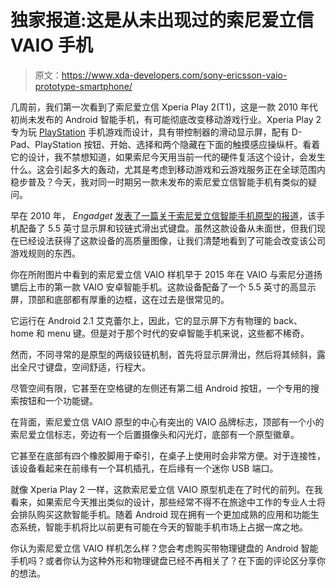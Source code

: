 # 独家报道:这是从未出现过的索尼爱立信 VAIO 手机

> 原文：<https://www.xda-developers.com/sony-ericsson-vaio-prototype-smartphone/>

几周前，我们第一次看到了索尼爱立信 Xperia Play 2(T1)，这是一款 2010 年代初尚未发布的 Android 智能手机，有可能彻底改变移动游戏行业。Xperia Play 2 专为玩 [PlayStation](https://www.xda-developers.com/tag/playstation/) 手机游戏而设计，具有带控制器的滑动显示屏，配有 D-Pad、PlayStation 按钮、开始、选择和两个隐藏在下面的触摸感应操纵杆。看着它的设计，我不禁想知道，如果索尼今天用当前一代的硬件复活这个设计，会发生什么。这会引起多大的轰动，尤其是考虑到移动游戏和云游戏服务正在全球范围内稳步普及？今天，我对同一时期另一款未发布的索尼爱立信智能手机有类似的疑问。

早在 2010 年， *Engadget* [发表了一篇关于索尼爱立信智能手机原型的报道](https://www.engadget.com/2010-06-04-sony-ericsson-prepping-a-5-inch-android-phone-with-qwerty-keyboa.html)，该手机配备了 5.5 英寸显示屏和铰链式滑出式键盘。虽然这款设备从未面世，但我们现在已经设法获得了这款设备的高质量图像，让我们清楚地看到了可能会改变该公司游戏规则的东西。

你在所附图片中看到的索尼爱立信 VAIO 样机早于 2015 年在 VAIO 与索尼分道扬镳后上市的第一款 VAIO 安卓智能手机。这款设备配备了一个 5.5 英寸的高显示屏，顶部和底部都有厚重的边框，这在过去是很常见的。

它运行在 Android 2.1 艾克蕾尔上，因此，它的显示屏下方有物理的 back、home 和 menu 键。但是对于那个时代的安卓智能手机来说，这些都不稀奇。

然而，不同寻常的是原型的两级铰链机制，首先将显示屏滑出，然后将其倾斜，露出全尺寸键盘，空间舒适，行程大。

尽管空间有限，它甚至在空格键的左侧还有第二组 Android 按钮，一个专用的搜索按钮和一个功能键。

在背面，索尼爱立信 VAIO 原型的中心有突出的 VAIO 品牌标志，顶部有一个小的索尼爱立信标志，旁边有一个后置摄像头和闪光灯，底部有一个原型徽章。

它甚至在底部有四个橡胶脚用于牵引，在桌子上使用时会非常方便。对于连接性，该设备看起来在前缘有一个耳机插孔，在后缘有一个迷你 USB 端口。

就像 Xperia Play 2 一样，这款索尼爱立信 VAIO 原型机走在了时代的前列。在我看来，如果索尼今天推出类似的设计，那些经常不得不在旅途中工作的专业人士将会排队购买这款智能手机。随着 Android 现在拥有一个更加成熟的应用和功能生态系统，智能手机将比以前更有可能在今天的智能手机市场上占据一席之地。

你认为索尼爱立信 VAIO 样机怎么样？您会考虑购买带物理键盘的 Android 智能手机吗？或者你认为这种外形和物理键盘已经不再相关了？在下面的评论区分享你的想法。